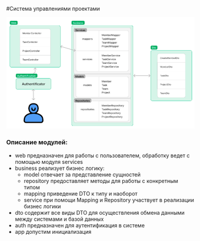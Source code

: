 #Система управлениями проектами

![smp](images/SMP.png)

### Описание модулей:
* web предназначен для работы с пользователем, обработку ведет с помощью модуля services
* business реализует бизнес логику: 
   + model отвечает за представление сущностей
   + repository предоставляет методы для работы с конкретным типом
   + mapping приведение DTO к типу и наоборот
   + service при помощи Mapping и Repository участвует в реализации бизнес логики
* dto содержит все виды DTO для осуществления обмена данными между системами и базой данных
* auth предназначен для аутентификация в системе
* app допустим инициализация